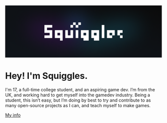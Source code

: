 ![Image](https://github.com/squigglesdev/squigglesdev/raw/main/SquigglesBanner.png)

# Hey! I'm Squiggles. 

I'm 17, a full-time college student, and an aspiring game dev. I’m from the UK, and working hard to get myself into the gamedev industry. Being a student, this isn’t easy, but I’m doing by best to try and contribute to as many open-source projects as I can, and teach myself to make games.

[My info](https://linktr.ee/squigglesdev)
